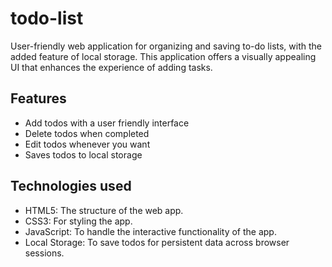 # todo-list
User-friendly web application for organizing and saving to-do lists, with the added feature of local storage. This application offers a visually appealing UI that enhances the experience of adding tasks.

## Features
* Add todos with a user friendly interface
* Delete todos when completed
* Edit todos whenever you want
* Saves todos to local storage 

## Technologies used
* HTML5: The structure of the web app.
* CSS3: For styling the app.
* JavaScript: To handle the interactive functionality of the app.
* Local Storage: To save todos for persistent data across browser sessions.
